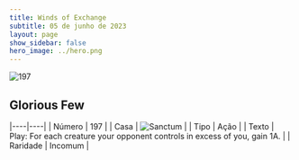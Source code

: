 ```yaml
---
title: Winds of Exchange
subtitle: 05 de junho de 2023
layout: page
show_sidebar: false
hero_image: ../hero.png
---
```


![197](https://mastervault-storage-prod.s3.amazonaws.com/media/card_front/en/600_197_c995a835c440_en.png)


## Glorious Few

|----|----|
| Número | 197 |
| Casa | ![Sanctum](https://archonarcana.com/images/thumb/c/c7/Sanctum.png/22px-Sanctum.png "Santuário") |
| Tipo | Ação |
| Texto | Play: For each creature your opponent controls in excess of you, gain 1A. |
| Raridade | Incomum |
